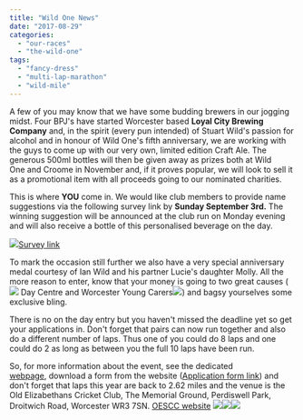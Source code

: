 ```yaml
---
title: "Wild One News"
date: "2017-08-29"
categories: 
  - "our-races"
  - "the-wild-one"
tags: 
  - "fancy-dress"
  - "multi-lap-marathon"
  - "wild-mile"
---
```


A few of you may know that we have some budding brewers in our jogging midst. Four BPJ's have started Worcester based **Loyal City Brewing Company** and, in the spirit (every pun intended) of Stuart Wild's passion for alcohol and in honour of Wild One's fifth anniversary, we are working with the guys to come up with our very own, limited edition Craft Ale. The generous 500ml bottles will then be given away as prizes both at Wild One and Croome in November and, if it proves popular, we will look to sell it as a promotional item with all proceeds going to our nominated charities.

This is where **YOU** come in. We would like club members to provide name suggestions via the following survey link by **Sunday September 3rd.** The winning suggestion will be announced at the club run on Monday evening and will also receive a bottle of this personalised beverage on the day.

[![](https://bpj.org.uk/wp-content/uploads/2017/08/Wild-one-medal.png)Survey link](https://bpj.typeform.com/to/wAFZ58)

To mark the occasion still further we also have a very special anniversary medal courtesy of Ian Wild and his partner Lucie's daughter Molly. All the more reason to enter, know that your money is going to two great causes (![](https://bpj.org.uk/wp-content/uploads/2016/09/091916_1039_2016SportsA11.png) Day Centre and Worcester Young Carers![](https://bpj.org.uk/wp-content/uploads/2016/09/091916_1039_2016SportsA12.png)) and bagsy yourselves some exclusive bling.

There is no on the day entry but you haven't missed the deadline yet so get your applications in. Don't forget that pairs can now run together and also do a different number of laps. Thus one of you could do 8 laps and one could do 2 as long as between you the full 10 laps have been run.

So, for more information about the event, see the dedicated [webpage](https://bpj.org.uk/our-races/wild-race/), download a form from the website ([Application form link](https://bpj.org.uk/wp-content/uploads/2017/06/The-Wild-One-2017-Entry-Form.pdf)) and don't forget that laps this year are back to 2.62 miles and the venue is the Old Elizabethans Cricket Club, The Memorial Ground, Perdiswell Park, Droitwich Road, Worcester WR3 7SN. [OESCC website](http://www.oescricket.co.uk/) ![](https://bpj.org.uk/wp-content/uploads/2017/08/wsb_431x279_pavpiccie-e1504001391907.jpg)![](https://bpj.org.uk/wp-content/uploads/2017/08/OEsgroundaug07c-795x530.jpg)![](https://bpj.org.uk/wp-content/uploads/2017/08/Old-elizabethan-map-795x340.png)
